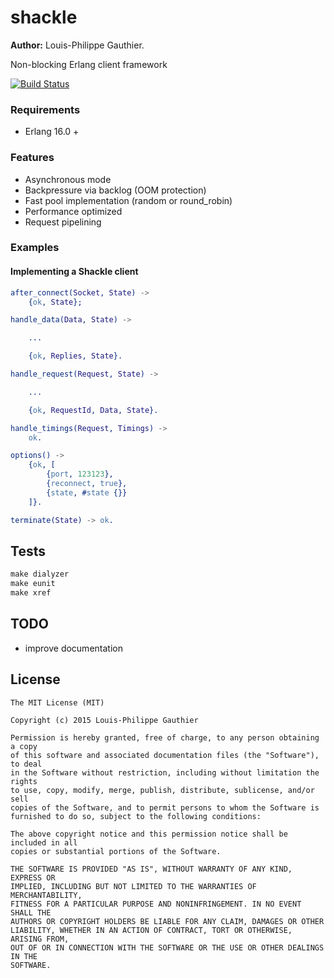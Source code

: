 # shackle

__Author:__ Louis-Philippe Gauthier.

Non-blocking Erlang client framework

[![Build Status](https://travis-ci.org/lpgauth/shackle.svg?branch=master)](https://travis-ci.org/lpgauth/shackle)

### Requirements

* Erlang 16.0 +

### Features

* Asynchronous mode
* Backpressure via backlog (OOM protection)
* Fast pool implementation (random or round_robin)
* Performance optimized
* Request pipelining

### Examples
#### Implementing a Shackle client

```erlang
after_connect(Socket, State) ->
    {ok, State};

handle_data(Data, State) ->

    ...

    {ok, Replies, State}.

handle_request(Request, State) ->

    ...

    {ok, RequestId, Data, State}.

handle_timings(Request, Timings) ->
    ok.

options() ->
    {ok, [
        {port, 123123},
        {reconnect, true},
        {state, #state {}}
    ]}.

terminate(State) -> ok.
```

## Tests

```makefile
make dialyzer
make eunit
make xref
```
## TODO

* improve documentation

## License

```license
The MIT License (MIT)

Copyright (c) 2015 Louis-Philippe Gauthier

Permission is hereby granted, free of charge, to any person obtaining a copy
of this software and associated documentation files (the "Software"), to deal
in the Software without restriction, including without limitation the rights
to use, copy, modify, merge, publish, distribute, sublicense, and/or sell
copies of the Software, and to permit persons to whom the Software is
furnished to do so, subject to the following conditions:

The above copyright notice and this permission notice shall be included in all
copies or substantial portions of the Software.

THE SOFTWARE IS PROVIDED "AS IS", WITHOUT WARRANTY OF ANY KIND, EXPRESS OR
IMPLIED, INCLUDING BUT NOT LIMITED TO THE WARRANTIES OF MERCHANTABILITY,
FITNESS FOR A PARTICULAR PURPOSE AND NONINFRINGEMENT. IN NO EVENT SHALL THE
AUTHORS OR COPYRIGHT HOLDERS BE LIABLE FOR ANY CLAIM, DAMAGES OR OTHER
LIABILITY, WHETHER IN AN ACTION OF CONTRACT, TORT OR OTHERWISE, ARISING FROM,
OUT OF OR IN CONNECTION WITH THE SOFTWARE OR THE USE OR OTHER DEALINGS IN THE
SOFTWARE.
```
